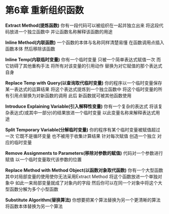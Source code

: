 # 第6章 重新组织函数

**Extract Method(提炼函数)**
你有一段代码可以被组织在一起并独立出来
将这段代码放进一个独立函数中 并让函数名称解释该函数的用途

**Inline Method(内联函数)**
一个函数的本体与名称同样清楚易懂
在函数调用点插入函数本体 然后移除该函数

**Inline Temp(内联临时变量)**
你有一个临时变量 只被一个简单表达式赋值一次 而它妨碍了其他重构手法
将所有对该变量的引用动作 替换为对它赋值的那个表达式自身

**Replace Temp with Query(以查询取代临时变量)**
你的程序以一个临时变量保存某一表达式的运算结果
将这个表达式提炼到一个独立函数中 将这个临时变量的所有引用点替换为对新函数的调用 此后 新函数就可被其他函数使用

**Introduce Explaining Variable(引入解释性变量)**
你有一个复杂的表达式
将该复杂表达式(或其中一部分)的结果放进一个临时变量 以此变量名称来解释表达式用途

**Split Temporary Variable(分解临时变量)**
你的程序有某个临时变量被赋值超过一次 它既不是循环变量 也不被用于收集计算结果
针对每次赋值 创造一个独立 对应的临时变量

**Remove Assignments to Parameters(移除对参数的赋值)**
代码对一个参数进行赋值
以一个临时变量取代该参数的位置

**Replace Method with Method Object(以函数对象取代函数)**
你有一个大型函数 其中对局部变量的使用使你无法采用Extract Method
将这个函数放进一个单独对象中 如此一来局部变量就成了对象内的字段 然后你可以在同一个对象中将这个大型函数分解为多个小型函数

**Substitute Algorithm(替换算法)**
你想要把某个算法替换为另一个更清晰的算法
将函数本体替换为另一个算法


